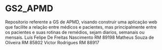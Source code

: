 # GS2_APMD
Repositorio referente a GS de APMD, visando construir uma aplicação web que facilite a relação entre médicos e pacientes, mas principalmente entre os pacientes e suas rotinas de remédios, sejam diarios, semanais ou mensais.  Luís Felipe De Freitas Nascimento RM 89198  Matheus Souza de Oliveira RM 85802  Victor Rodrigues RM 88917
